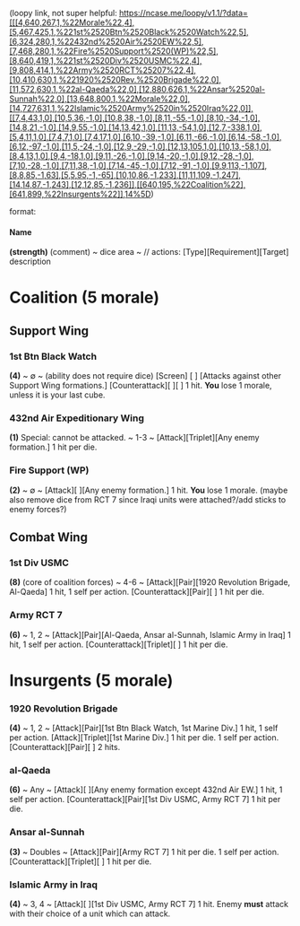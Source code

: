 (loopy link, not super helpful: https://ncase.me/loopy/v1.1/?data=[[[4,640,267,1,%22Morale%22,4],[5,467,425,1,%221st%2520Btn%2520Black%2520Watch%22,5],[6,324,280,1,%22432nd%2520Air%2520EW%22,5],[7,468,280,1,%22Fire%2520Support%2520(WP)%22,5],[8,640,419,1,%221st%2520Div%2520USMC%22,4],[9,808,414,1,%22Army%2520RCT%25207%22,4],[10,410,630,1,%221920%2520Rev.%2520Brigade%22,0],[11,572,630,1,%22al-Qaeda%22,0],[12,880,626,1,%22Ansar%2520al-Sunnah%22,0],[13,648,800,1,%22Morale%22,0],[14,727,631,1,%22Islamic%2520Army%2520in%2520Iraq%22,0]],[[7,4,43,1,0],[10,5,36,-1,0],[10,8,38,-1,0],[8,11,-55,-1,0],[8,10,-34,-1,0],[14,8,21,-1,0],[14,9,55,-1,0],[14,13,42,1,0],[11,13,-54,1,0],[12,7,-338,1,0],[5,4,11,1,0],[7,4,7,1,0],[7,4,17,1,0],[6,10,-39,-1,0],[6,11,-66,-1,0],[6,14,-58,-1,0],[6,12,-97,-1,0],[11,5,-24,-1,0],[12,9,-29,-1,0],[12,13,105,1,0],[10,13,-58,1,0],[8,4,13,1,0],[9,4,-18,1,0],[9,11,-26,-1,0],[9,14,-20,-1,0],[9,12,-28,-1,0],[7,10,-28,-1,0],[7,11,38,-1,0],[7,14,-45,-1,0],[7,12,-91,-1,0],[9,9,113,-1,107],[8,8,85,-1,63],[5,5,95,-1,-65],[10,10,86,-1,233],[11,11,109,-1,247],[14,14,87,-1,243],[12,12,85,-1,236]],[[640,195,%22Coalition%22],[641,899,%22Insurgents%22]],14%5D)

format:
#### Name
**(strength)**  (comment)
~ dice area ~
// actions:
[Type][Requirement][Target] description
# Coalition (5 morale)
## Support Wing
### 1st Btn Black Watch
**(4)**
~ ∅ ~ (ability does not require dice)
[Screen] [ ] [Attacks against other Support Wing formations.]
[Counterattack][ ][ ] 1 hit. **You** lose 1 morale, unless it is your last cube.
### 432nd Air Expeditionary Wing
**(1)** Special: cannot be attacked.
~ 1-3 ~
[Attack][Triplet][Any enemy formation.] 1 hit per die.
### Fire Support (WP)
**(2)**
~ ∅ ~
[Attack][ ][Any enemy formation.] 1 hit. **You** lose 1 morale. (maybe also remove dice from RCT 7 since Iraqi units were attached?/add sticks to enemy forces?)
## Combat Wing
### 1st Div USMC
**(8)** (core of coalition forces)
~ 4-6 ~
[Attack][Pair][1920 Revolution Brigade, Al-Qaeda] 1 hit, 1 self per action.
[Counterattack][Pair][ ] 1 hit per die.
### Army RCT 7
**(6)**
~ 1, 2 ~
[Attack][Pair][Al-Qaeda, Ansar al-Sunnah, Islamic Army in Iraq] 1 hit, 1 self per action.
[Counterattack][Triplet][ ] 1 hit per die.
# Insurgents (5 morale)
### 1920 Revolution Brigade
**(4)**
~ 1, 2 ~
[Attack][Pair][1st Btn Black Watch, 1st Marine Div.] 1 hit, 1 self per action.
[Attack][Triplet][1st Marine Div.] 1 hit per die. 1 self per action.
[Counterattack][Pair][ ] 2 hits.
### al-Qaeda
**(6)**
~ Any ~
[Attack][ ][Any enemy formation except 432nd Air EW.] 1 hit, 1 self per action.
[Counterattack][Pair][1st Div USMC, Army RCT 7] 1 hit per die.
### Ansar al-Sunnah
**(3)**
~ Doubles ~
[Attack][Pair][Army RCT 7] 1 hit per die. 1 self per action.
[Counterattack][Triplet][ ] 1 hit per die.
### Islamic Army in Iraq
**(4)**
~ 3, 4 ~
[Attack][ ][1st Div USMC, Army RCT 7] 1 hit. Enemy **must** attack with their choice of a unit which can attack.